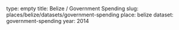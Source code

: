 type: empty
title: Belize / Government Spending
slug: places/belize/datasets/government-spending
place: belize
dataset: government-spending
year: 2014
